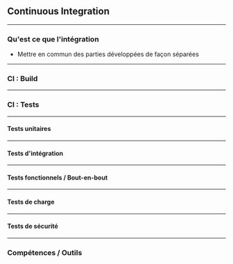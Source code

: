 ## Continuous Integration

----

### Qu'est ce que l'intégration

* Mettre en commun des parties développées de façon séparées

----

### CI : Build

----

### CI : Tests

----

#### Tests unitaires

----

#### Tests d'intégration

----

#### Tests fonctionnels / Bout-en-bout

----

#### Tests de charge

----

#### Tests de sécurité

----

### Compétences / Outils

